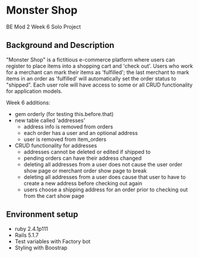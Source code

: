 # Monster Shop
BE Mod 2 Week 6 Solo Project

## Background and Description

"Monster Shop" is a fictitious e-commerce platform where users can register to place items into a shopping cart and 'check out'. Users who work for a merchant can mark their items as 'fulfilled'; the last merchant to mark items in an order as 'fulfilled' will automatically set the order status to "shipped". Each user role will have access to some or all CRUD functionality for application models. 

Week 6 additions:
- gem orderly (for testing this.before.that)
- new table called 'addresses' 
  - address info is removed from orders
  - each order has a user and an optional address
  - user is removed from item_orders
- CRUD functionality for addresses
  - addresses cannot be deleted or edited if shipped to
  - pending orders can have their address changed
  - deleting all addresses from a user does not cause the user order show page or merchant order show page to break
  - deleting all addresses from a user does cause that user to have to create a new address before checking out again
  - users choose a shipping address for an order prior to checking out from the cart show page

## Environment setup
- ruby 2.4.1p111
- Rails 5.1.7
- Test variables with Factory bot
- Styling with Boostrap




